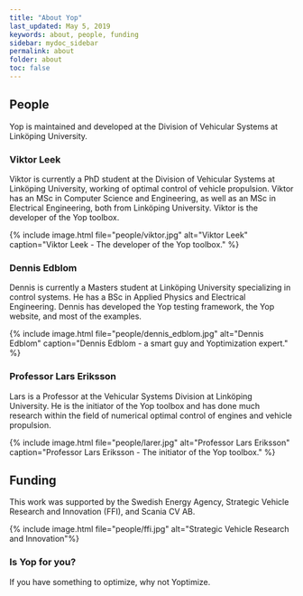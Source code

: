 ```yaml
---
title: "About Yop"
last_updated: May 5, 2019
keywords: about, people, funding
sidebar: mydoc_sidebar
permalink: about
folder: about
toc: false
---
```



## People
Yop is maintained and developed at the Division of Vehicular Systems at Linköping University.

### Viktor Leek
Viktor is currently a PhD student at the Division of Vehicular Systems at Linköping University, working of optimal control of vehicle propulsion. Viktor has an MSc in Computer Science and Engineering, as well as an MSc in Electrical Engineering, both from Linköping University. Viktor is the developer of the Yop toolbox.

{% include image.html file="people/viktor.jpg" alt="Viktor Leek" caption="Viktor Leek - The developer of the Yop toolbox." %}

### Dennis Edblom
Dennis is currently a Masters student at Linköping University specializing in control systems. He has a BSc in Applied Physics and Electrical Engineering. Dennis has developed the Yop testing framework, the Yop website, and most of the examples.

{% include image.html file="people/dennis_edblom.jpg" alt="Dennis Edblom" caption="Dennis Edblom - a smart guy and Yoptimization expert." %}

### Professor Lars Eriksson
Lars is a Professor at the Vehicular Systems Division at Linköping University. He is the initiator of the Yop toolbox and has done much research within the field of numerical optimal control of engines and vehicle propulsion.

{% include image.html file="people/larer.jpg" alt="Professor Lars Eriksson" caption="Professor Lars Eriksson - The initiator of the Yop toolbox." %}

## Funding
This work was supported by the Swedish Energy Agency,
Strategic Vehicle Research and Innovation (FFI), and Scania
CV AB.

{% include image.html file="people/ffi.jpg" alt="Strategic Vehicle Research and Innovation"%}

### Is Yop for you?
If you have something to optimize, why not Yoptimize.
